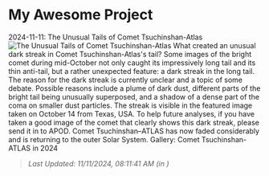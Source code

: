 # My Awesome Project

<!-- APOD Start -->
2024-11-11: The Unusual Tails of Comet Tsuchinshan-Atlas
![The Unusual Tails of Comet Tsuchinshan-Atlas](https://apod.nasa.gov/apod/image/2411/CometDarkTail_Falls_960.jpg)
What created an unusual dark streak in Comet Tsuchinshan-Atlas's tail? Some images of the bright comet during mid-October not only caught its impressively long tail and its thin anti-tail, but a rather unexpected feature: a dark streak in the long tail. The reason for the dark streak is currently unclear and a topic of some debate.  Possible reasons include a plume of dark dust, different parts of the bright tail being unusually superposed, and a shadow of a dense part of the coma on smaller dust particles. The streak is visible in the featured image taken on October 14 from Texas, USA. To help future analyses, if you have taken a good image of the comet that clearly shows this dark streak, please send it in to APOD. Comet Tsuchinshan–ATLAS has now faded considerably and is returning to the outer Solar System.   Gallery: Comet Tsuchinshan-ATLAS in 2024
> _Last Updated: 11/11/2024, 08:11:41 AM (in )_
<!-- APOD End -->
